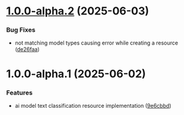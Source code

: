 # [1.0.0-alpha.2](https://github.com/gravitee-io/gravitee-resource-ai-model-text-classification/compare/1.0.0-alpha.1...1.0.0-alpha.2) (2025-06-03)


### Bug Fixes

* not matching model types causing error while creating a resource ([de26faa](https://github.com/gravitee-io/gravitee-resource-ai-model-text-classification/commit/de26faa1567dcaa0353dfcc1ea36eebea2b5278b))

# 1.0.0-alpha.1 (2025-06-02)


### Features

* ai model text classification resource implementation ([9e6cbbd](https://github.com/gravitee-io/gravitee-resource-ai-model-text-classification/commit/9e6cbbd7bcb5153571964986706cf5663f52b66d))
